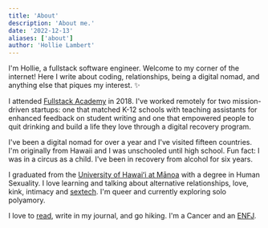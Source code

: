 ```yaml
---
title: 'About'
description: 'About me.'
date: '2022-12-13'
aliases: ['about']
author: 'Hollie Lambert'
---
```


I'm Hollie, a fullstack software engineer. Welcome to my corner of the internet! Here I write about coding, relationships, being a digital nomad, and anything else that piques my interest. ✨

I attended [Fullstack Academy](https://www.fullstackacademy.com/) in 2018. I've worked remotely for two mission-driven startups: one that matched K-12 schools with teaching assistants for enhanced feedback on student writing and one that empowered people to quit drinking and build a life they love through a digital recovery program.

I've been a digital nomad for over a year and I've visited fifteen countries. I'm originally from Hawaii and I was unschooled until high school. Fun fact: I was in a circus as a child. I've been in recovery from alcohol for six years.

I graduated from the [University of Hawaiʻi at Mānoa](https://manoa.hawaii.edu/) with a degree in Human Sexuality. I love learning and talking about alternative relationships, love, kink, intimacy and [sextech](https://www.newsweek.com/why-sex-tech-overlooked-giant-wellness-industry-1700747). I'm queer and currently exploring solo polyamory.

I love to [read](https://www.goodreads.com/hollielu), write in my journal, and go hiking. I'm a Cancer and an [ENFJ](https://www.16personalities.com/enfj-personality).
